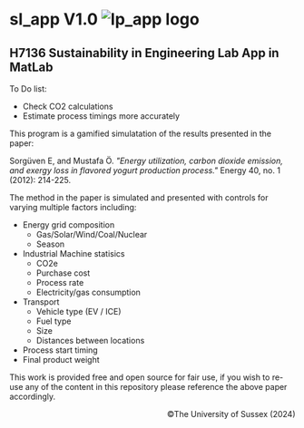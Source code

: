 # sl_app V1.0 ![lp_app logo](https://github.com/HenryDore/sl_app/blob/main/res/slp_app_large.svg)
## H7136 Sustainability in Engineering Lab App in MatLab

To Do list:
- Check CO2 calculations
- Estimate process timings more accurately

This program is a gamified simulatation of the results presented in the paper:

Sorgüven E, and Mustafa Ö. *"Energy utilization, carbon dioxide emission, and exergy loss in flavored yogurt production process."* Energy 40, no. 1 (2012): 214-225.

The method in the paper is simulated and presented with controls for varying multiple factors including:
- Energy grid composition
    - Gas/Solar/Wind/Coal/Nuclear
    - Season
- Industrial Machine statisics
    - CO2e
    - Purchase cost
    - Process rate
    - Electricity/gas consumption
- Transport
    - Vehicle type (EV / ICE)
    - Fuel type
    - Size
    - Distances between locations
- Process start timing
- Final product weight

This work is provided free and open source for fair use, if you wish to re-use any of the content in this repository please reference the above paper accordingly.

<div align="right">©The University of Sussex (2024)</div>
